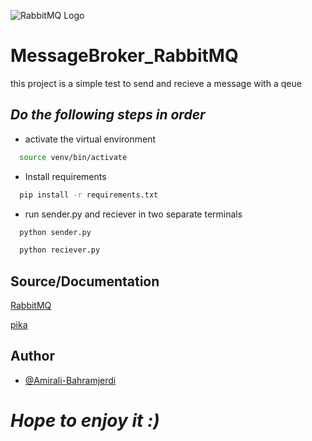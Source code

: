 ![RabbitMQ Logo](https://www.rabbitmq.com/img/rabbitmq-logo-with-name.svg)
# MessageBroker_RabbitMQ
this project is a simple test to send and recieve a message with a qeue 



## ***Do the following steps in order***

- activate the virtual environment

```bash
  source venv/bin/activate
```
- Install requirements

```bash
  pip install -r requirements.txt
```


- run sender.py and reciever in two separate terminals

```bash
  python sender.py
```

```bash
  python reciever.py
```



## Source/Documentation

[RabbitMQ](https://www.rabbitmq.com/)

[pika](https://pika.readthedocs.io/en/stable/)




## Author

- [@Amirali-Bahramjerdi](https://github.com/AmirAli-BahramJerdi)

# ***Hope to enjoy it :)***
